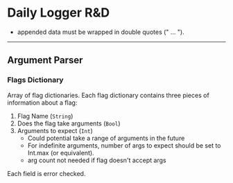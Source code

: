 # Daily Logger R&D

- appended data must be wrapped in double quotes (" ... ").





--------------------------------------------------

## Argument Parser

### Flags Dictionary

Array of flag dictionaries. Each flag dictionary contains three pieces of information about a flag:

1. Flag Name (`String`)
2. Does the flag take arguments (`Bool`)
3. Arguments to expect (`Int`)
    - Could potential take a range of arguments in the future
    - For indefinite arguments, number of args to expect should be set to Int.max (or equivalent).
    - arg count not needed if flag doesn't accept args

Each field is error checked.